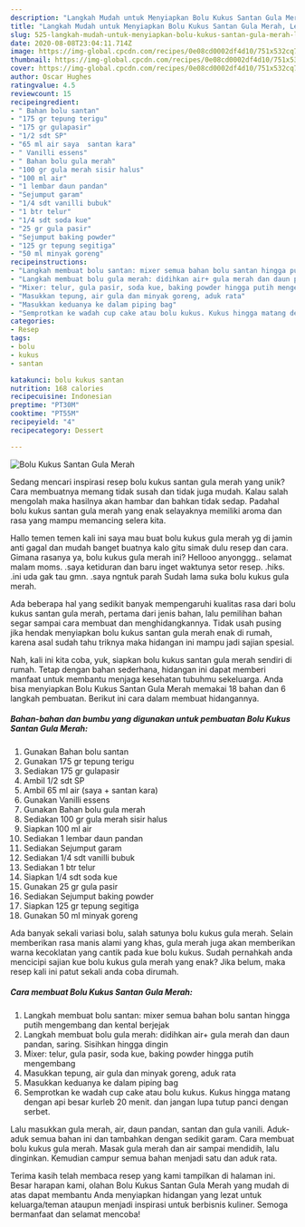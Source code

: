 ```yaml
---
description: "Langkah Mudah untuk Menyiapkan Bolu Kukus Santan Gula Merah, Lezat"
title: "Langkah Mudah untuk Menyiapkan Bolu Kukus Santan Gula Merah, Lezat"
slug: 525-langkah-mudah-untuk-menyiapkan-bolu-kukus-santan-gula-merah-lezat
date: 2020-08-08T23:04:11.714Z
image: https://img-global.cpcdn.com/recipes/0e08cd0002df4d10/751x532cq70/bolu-kukus-santan-gula-merah-foto-resep-utama.jpg
thumbnail: https://img-global.cpcdn.com/recipes/0e08cd0002df4d10/751x532cq70/bolu-kukus-santan-gula-merah-foto-resep-utama.jpg
cover: https://img-global.cpcdn.com/recipes/0e08cd0002df4d10/751x532cq70/bolu-kukus-santan-gula-merah-foto-resep-utama.jpg
author: Oscar Hughes
ratingvalue: 4.5
reviewcount: 15
recipeingredient:
- " Bahan bolu santan"
- "175 gr tepung terigu"
- "175 gr gulapasir"
- "1/2 sdt SP"
- "65 ml air saya  santan kara"
- " Vanilli essens"
- " Bahan bolu gula merah"
- "100 gr gula merah sisir halus"
- "100 ml air"
- "1 lembar daun pandan"
- "Sejumput garam"
- "1/4 sdt vanilli bubuk"
- "1 btr telur"
- "1/4 sdt soda kue"
- "25 gr gula pasir"
- "Sejumput baking powder"
- "125 gr tepung segitiga"
- "50 ml minyak goreng"
recipeinstructions:
- "Langkah membuat bolu santan: mixer semua bahan bolu santan hingga putih mengembang dan kental berjejak"
- "Langkah membuat bolu gula merah: didihkan air+ gula merah dan daun pandan, saring. Sisihkan hingga dingin"
- "Mixer: telur, gula pasir, soda kue, baking powder hingga putih mengembang"
- "Masukkan tepung, air gula dan minyak goreng, aduk rata"
- "Masukkan keduanya ke dalam piping bag"
- "Semprotkan ke wadah cup cake atau bolu kukus. Kukus hingga matang dengan api besar kurleb 20 menit. dan jangan lupa tutup panci dengan serbet."
categories:
- Resep
tags:
- bolu
- kukus
- santan

katakunci: bolu kukus santan 
nutrition: 168 calories
recipecuisine: Indonesian
preptime: "PT30M"
cooktime: "PT55M"
recipeyield: "4"
recipecategory: Dessert

---
```



![Bolu Kukus Santan Gula Merah](https://img-global.cpcdn.com/recipes/0e08cd0002df4d10/751x532cq70/bolu-kukus-santan-gula-merah-foto-resep-utama.jpg)

Sedang mencari inspirasi resep bolu kukus santan gula merah yang unik? Cara membuatnya memang tidak susah dan tidak juga mudah. Kalau salah mengolah maka hasilnya akan hambar dan bahkan tidak sedap. Padahal bolu kukus santan gula merah yang enak selayaknya memiliki aroma dan rasa yang mampu memancing selera kita.

Hallo temen temen kali ini saya mau buat bolu kukus gula merah yg di jamin anti gagal dan mudah banget buatnya kalo gitu simak dulu resep dan cara. Gimana rasanya ya, bolu kukus gula merah ini? Hellooo anyonggg.. selamat malam moms. .saya ketiduran dan baru inget waktunya setor resep. .hiks. .ini uda gak tau gmn. .saya ngntuk parah Sudah lama suka bolu kukus gula merah.

Ada beberapa hal yang sedikit banyak mempengaruhi kualitas rasa dari bolu kukus santan gula merah, pertama dari jenis bahan, lalu pemilihan bahan segar sampai cara membuat dan menghidangkannya. Tidak usah pusing jika hendak menyiapkan bolu kukus santan gula merah enak di rumah, karena asal sudah tahu triknya maka hidangan ini mampu jadi sajian spesial.


Nah, kali ini kita coba, yuk, siapkan bolu kukus santan gula merah sendiri di rumah. Tetap dengan bahan sederhana, hidangan ini dapat memberi manfaat untuk membantu menjaga kesehatan tubuhmu sekeluarga. Anda bisa menyiapkan Bolu Kukus Santan Gula Merah memakai 18 bahan dan 6 langkah pembuatan. Berikut ini cara dalam membuat hidangannya.

<!--inarticleads1-->

##### Bahan-bahan dan bumbu yang digunakan untuk pembuatan Bolu Kukus Santan Gula Merah:

1. Gunakan  Bahan bolu santan
1. Gunakan 175 gr tepung terigu
1. Sediakan 175 gr gulapasir
1. Ambil 1/2 sdt SP
1. Ambil 65 ml air (saya + santan kara)
1. Gunakan  Vanilli essens
1. Gunakan  Bahan bolu gula merah
1. Sediakan 100 gr gula merah sisir halus
1. Siapkan 100 ml air
1. Sediakan 1 lembar daun pandan
1. Sediakan Sejumput garam
1. Sediakan 1/4 sdt vanilli bubuk
1. Sediakan 1 btr telur
1. Siapkan 1/4 sdt soda kue
1. Gunakan 25 gr gula pasir
1. Sediakan Sejumput baking powder
1. Siapkan 125 gr tepung segitiga
1. Gunakan 50 ml minyak goreng


Ada banyak sekali variasi bolu, salah satunya bolu kukus gula merah. Selain memberikan rasa manis alami yang khas, gula merah juga akan memberikan warna kecoklatan yang cantik pada kue bolu kukus. Sudah pernahkah anda mencicipi sajian kue bolu kukus gula merah yang enak? Jika belum, maka resep kali ini patut sekali anda coba dirumah. 

<!--inarticleads2-->

##### Cara membuat Bolu Kukus Santan Gula Merah:

1. Langkah membuat bolu santan: mixer semua bahan bolu santan hingga putih mengembang dan kental berjejak
1. Langkah membuat bolu gula merah: didihkan air+ gula merah dan daun pandan, saring. Sisihkan hingga dingin
1. Mixer: telur, gula pasir, soda kue, baking powder hingga putih mengembang
1. Masukkan tepung, air gula dan minyak goreng, aduk rata
1. Masukkan keduanya ke dalam piping bag
1. Semprotkan ke wadah cup cake atau bolu kukus. Kukus hingga matang dengan api besar kurleb 20 menit. dan jangan lupa tutup panci dengan serbet.


Lalu masukkan gula merah, air, daun pandan, santan dan gula vanili. Aduk-aduk semua bahan ini dan tambahkan dengan sedikit garam. Cara membuat bolu kukus gula merah. Masak gula merah dan air sampai mendidih, lalu dinginkan. Kemudian campur semua bahan menjadi satu dan aduk rata. 

Terima kasih telah membaca resep yang kami tampilkan di halaman ini. Besar harapan kami, olahan Bolu Kukus Santan Gula Merah yang mudah di atas dapat membantu Anda menyiapkan hidangan yang lezat untuk keluarga/teman ataupun menjadi inspirasi untuk berbisnis kuliner. Semoga bermanfaat dan selamat mencoba!
